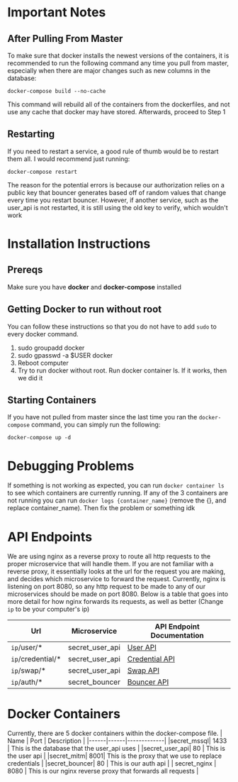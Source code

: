 # Important Notes
## After Pulling From Master
To make sure that docker installs the newest versions of the containers, it is recommended to
run the following command any time you pull from master, especially when there are major changes
such as new columns in the database:

 `docker-compose build --no-cache`
 
This command will rebuild all of the containers from the dockerfiles, and not use any
cache that docker may have stored. Afterwards, proceed to Step 1

## Restarting
If you need to restart a service, a good rule of thumb would be to restart them all. I 
would recommend just running:

`docker-compose restart`

The reason for the potential errors is because our authorization relies on a public key
that bouncer generates based off of random values that change every time you restart bouncer.
However, if another service, such as the user_api is not restarted, it is still using the
old key to verify, which wouldn't work

# Installation Instructions
## Prereqs
Make sure you have **docker** and **docker-compose** installed

## Getting Docker to run without root
You can follow these instructions so that you do not have to add `sudo` to every docker 
command. 
1. sudo groupadd docker
2. sudo gpasswd -a $USER docker
3. Reboot computer
4. Try to run docker without root. Run docker container ls. If it works, then we did it

## Starting Containers
If you have not pulled from master since the last time you ran the `docker-compose` command, you 
can simply run the following: 

`docker-compose up -d`

# Debugging Problems
If something is not working as expected, you can run `docker container ls` to see which containers
are currently running. If any of the 3 containers are not running you can run `docker logs {container_name}`
(remove the {}, and replace container_name). Then fix the problem or something idk

# API Endpoints
We are using nginx as a reverse proxy to route all http requests to the proper microservice that will
handle them. If you are not familiar with a reverse proxy, it essentially looks at the url for the 
request you are making, and decides which microservice to forward the request. Currently, nginx is 
listening on port 8080, so any http request to be made to any of our microservices should be made on port
8080. Below is a table that goes into more detail for how nginx forwards its requests, as well as better 
(Change `ip` to be your computer's ip) 

| Url | Microservice | API Endpoint Documentation |
|-----|--------------| --------------|
| `ip`/user/* | secret_user_api | [User API](https://docs.google.com/document/d/1CBh3EtYRP9pQcqUtRFken9FF3jxMfvshMlcplv2MuNk/edit#heading=h.ynqi8wk11m12)
| `ip`/credential/* | secret_user_api |[Credential API](https://docs.google.com/document/d/1CBh3EtYRP9pQcqUtRFken9FF3jxMfvshMlcplv2MuNk/edit#heading=h.ynqi8wk11m12#heading=h.lsbr1b1y099)
| `ip`/swap/* | secret_user_api |[Swap API](https://docs.google.com/document/d/1CBh3EtYRP9pQcqUtRFken9FF3jxMfvshMlcplv2MuNk/edit#heading=h.ynqi8wk11m12#heading=h.v1uiww4v8q8o)
| `ip`/auth/* | secret_bouncer | [Bouncer API](https://github.com/secret-passwordmanager/Microservices/tree/Issue11-Bouncer/Microservices/bouncer#api-endpoints)


# Docker Containers
Currently, there are 5 docker containers within the docker-compose file.
| Name | Port | Description |
|------|------|-------------|
|secret_mssql| 1433 | This is the database that the user_api uses |
|secret_user_api| 80 | This is the user api |
|secret_mitm| 8001| This is the proxy that we use to replace credentials |
|secret_bouncer| 80 | This is our auth api |
| secret_nginx | 8080 | This is our nginx reverse proxy that forwards all requests |


